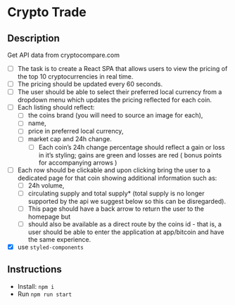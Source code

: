 # Crypto Trade

## Description

Get API data from cryptocompare.com

- [ ] The task is to create a React SPA that allows users to view the pricing of the top 10 cryptocurrencies in real time. 
- [ ] The pricing should be updated every 60 seconds.
- [ ] The user should be able to select their preferred local currency from a dropdown menu which updates the pricing reflected for each coin.
- [ ] Each listing should reflect:
  - [ ] the coins brand (you will need to source an image for each), 
  - [ ] name, 
  - [ ] price in preferred local currency, 
  - [ ] market cap and 24h change. 
    - [ ] Each coin’s 24h change percentage should reflect a gain or loss in it’s styling; gains are green and losses are red ( bonus points for accompanying arrows )
- [ ] Each row should be clickable and upon clicking bring the user to a dedicated page for that coin showing additional information such as:
  - [ ] 24h volume, 
  - [ ] circulating supply and total supply* (total supply is no longer supported by the api we suggest below so this can be disregarded). 
  - [ ] This page should have a back arrow to return the user to the homepage but
  - [ ] should also be available as a direct route by the coins id - that is, a user should be able to enter the application at app/bitcoin and have the same experience.
- [x] use `styled-components`

## Instructions

 - Install: `npm i`
 - Run `npm run start`